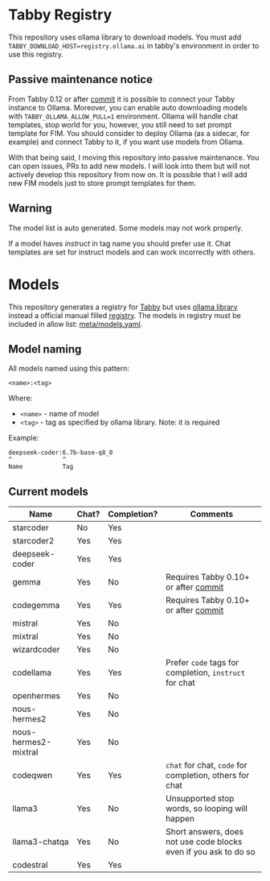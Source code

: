 # Tabby Registry

This repository uses ollama library to download models. You must add `TABBY_DOWNLOAD_HOST=registry.ollama.ai` in tabby's environment in order to use this registry. 

## Passive maintenance notice
From Tabby 0.12 or after [commit](https://github.com/TabbyML/tabby/commit/1d1edfec6ebc09526399abee428f9406efd31b87) it is possible to connect your Tabby instance to Ollama. Moreover, you can enable auto downloading models with `TABBY_OLLAMA_ALLOW_PULL=1` environment. Ollama will handle chat templates, stop world for you, however, you still need to set prompt template for FIM. You should consider to deploy Ollama (as a sidecar, for example) and connect Tabby to it, if you want use models from Ollama.

With that being said, I moving this repository into passive maintenance. You can open issues, PRs to add new models. I will look into them but will not actively develop this repository from now on. It is possible that I will add new FIM models just to store prompt templates for them.

## Warning

The model list is auto generated. Some models may not work properly.

If a model haves _instruct_ in tag name you should prefer use it. Chat templates are set for instruct models and can work incorrectly with others.

# Models

This repository generates a registry for [Tabby](https://github.com/TabbyML/tabby) but uses [ollama library](https://ollama.com/library) instead a official manual filled [registry](https://github.com/TabbyML/registry-tabby). The models in registry must be included in allow list: [meta/models.yaml](meta/models.yaml).

## Model naming
All models named using this pattern:

    <name>:<tag>

Where:
  * `<name>` - name of model
  * `<tag>` - tag as specified by ollama library. Note: it is required

Example:

    deepseek-coder:6.7b-base-q8_0
    ^              ^
    Name           Tag

## Current models

| Name                         | Chat? | Completion? | Comments                                                          |
|------------------------------|-------|-------------|-------------------------------------------------------------------|
| starcoder                    | No    | Yes         |                                                                   |
| starcoder2                   | Yes   | Yes         |                                                                   |
| deepseek-coder               | Yes   | Yes         |                                                                   |
| gemma                        | Yes   | No          |  Requires Tabby 0.10+ or after [commit](https://github.com/TabbyML/tabby/pull/1805/commits/4b5217533ee842ec3f4709dae9337a91969f3c41)   |
| codegemma                    | Yes   | Yes         | Requires Tabby 0.10+ or after [commit](https://github.com/TabbyML/tabby/pull/1805/commits/4b5217533ee842ec3f4709dae9337a91969f3c41) |
| mistral                      | Yes   | No          |                                                                   |
| mixtral                      | Yes   | No          |                                                                   |
| wizardcoder                  | Yes   | No          |                                                                   |
| codellama                    | Yes   | Yes         | Prefer `code` tags for completion, `instruct` for chat            |
| openhermes                   | Yes   | No          |                                                                   |
| nous-hermes2                 | Yes   | No          |                                                                   |
| nous-hermes2-mixtral         | Yes   | No          |                                                                   |
| codeqwen                     | Yes   | Yes         | `chat` for chat, `code` for completion, others for chat           |
| llama3                       | Yes   | No          | Unsupported stop words, so looping will happen                    |
| llama3-chatqa                | Yes   | No          | Short answers, does not use code blocks even if you ask to do so  |
| codestral                    | Yes   | Yes         |                                                                   |